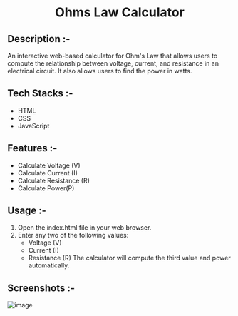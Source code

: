 # <p align="center">Ohms Law Calculator</p>

## Description :-

An interactive web-based calculator for Ohm's Law that allows users to compute the relationship between voltage, current, and resistance in an electrical circuit. It also allows users to find the power in watts.

## Tech Stacks :-

- HTML
- CSS
- JavaScript

## Features :-

- Calculate Voltage (V)
- Calculate Current (I)
- Calculate Resistance (R)
- Calculate Power(P)

## Usage :-

1. Open the index.html file in your web browser.
2. Enter any two of the following values:
    - Voltage (V)
    - Current (I)
    - Resistance (R)
The calculator will compute the third value and power automatically.

## Screenshots :-

![image](https://github.com/Rakesh9100/CalcDiverse/assets/73993775/09df6203-1503-4cf0-a285-18912c0414b2)
